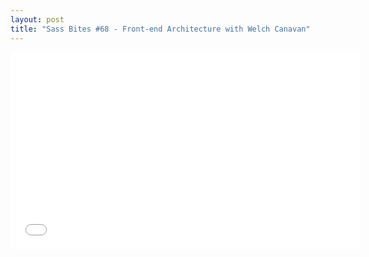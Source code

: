 ```yaml
---
layout: post
title: "Sass Bites #68 - Front-end Architecture with Welch Canavan"
---
```


<iframe width='560' height='315' src='//www.youtube.com/embed/YoriXiaviCE' frameborder='0' allowfullscreen></iframe>